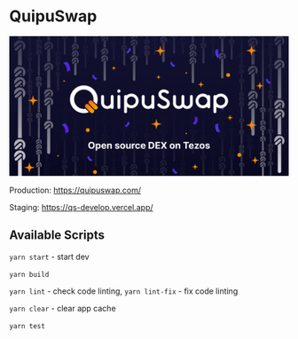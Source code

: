 # QuipuSwap

![TeamX10](./public/quipuswap.png)

Production: https://quipuswap.com/

Staging: https://qs-develop.vercel.app/

## Available Scripts

`yarn start` - start dev

`yarn build`

`yarn lint` - check code linting,
`yarn lint-fix` - fix code linting

`yarn clear` - clear app cache

`yarn test`
